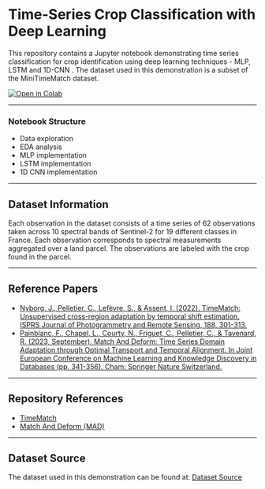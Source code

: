 # Time-Series Crop Classification with Deep Learning

This repository contains a Jupyter notebook demonstrating time series classification for crop identification using deep learning techniques - MLP, LSTM and 1D-CNN . The dataset used in this demonstration is a subset of the MiniTimeMatch dataset.

[![Open in Colab](https://colab.research.google.com/assets/colab-badge.svg)](https://colab.research.google.com//github.com/khizerzakir/thesis/blob/main/experiments/CNN_101_DK.ipynb)

---
### Notebook Structure

- Data exploration
- EDA analysis
- MLP implementation
- LSTM implementation
- 1D CNN implementation
---
## Dataset Information

Each observation in the dataset consists of a time series of 62 observations taken across 10 spectral bands of Sentinel-2 for 19 different classes in France. Each observation corresponds to spectral measurements aggregated over a land parcel. The observations are labeled with the crop found in the parcel.

---
## Reference Papers

- [Nyborg, J., Pelletier, C., Lefèvre, S., & Assent, I. (2022). TimeMatch: Unsupervised cross-region adaptation by temporal shift estimation. ISPRS Journal of Photogrammetry and Remote Sensing, 188, 301-313.](https://arxiv.org/abs/2111.02682)
- [Painblanc, F., Chapel, L., Courty, N., Friguet, C., Pelletier, C., & Tavenard, R. (2023, September). Match And Deform: Time Series Domain Adaptation through Optimal Transport and Temporal Alignment. In Joint European Conference on Machine Learning and Knowledge Discovery in Databases (pp. 341-356). Cham: Springer Nature Switzerland.](https://arxiv.org/abs/2308.12686)
---
## Repository References

- [TimeMatch](https://github.com/jnyborg/timematch)
- [Match And Deform (MAD)](https://github.com/rtavenar/MatchAndDeform)
---
## Dataset Source

The dataset used in this demonstration can be found at: [Dataset Source](https://doi.org/10.5281/zenodo.5636422)
